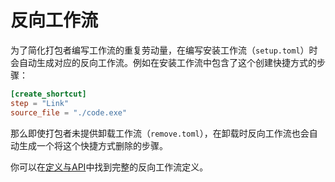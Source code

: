 # 反向工作流

为了简化打包者编写工作流的重复劳动量，在编写安装工作流（`setup.toml`）时会自动生成对应的反向工作流。例如在安装工作流中包含了这个创建快捷方式的步骤：
```toml
[create_shortcut]
step = "Link"
source_file = "./code.exe"
```

那么即使打包者未提供卸载工作流（`remove.toml`），在卸载时反向工作流也会自动生成一个将这个快捷方式删除的步骤。

你可以在[定义与API](/nep/definition/4-steps/0-general)中找到完整的反向工作流定义。
